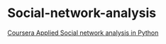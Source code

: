 # Social-network-analysis
[Coursera Applied Social network analysis in Python](https://www.coursera.org/learn/python-social-network-analysis/home/welcome)
